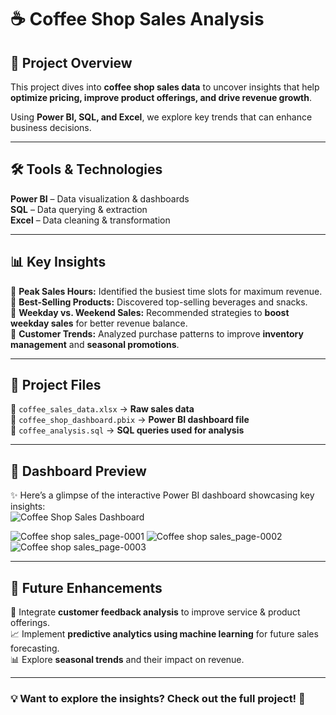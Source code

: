 # ☕ **Coffee Shop Sales Analysis**  

## 📌 **Project Overview**  
This project dives into **coffee shop sales data** to uncover insights that help **optimize pricing, improve product offerings, and drive revenue growth**.  

Using **Power BI, SQL, and Excel**, we explore key trends that can enhance business decisions.  

---

## 🛠️ **Tools & Technologies**  
 **Power BI** – Data visualization & dashboards  
 **SQL** – Data querying & extraction  
 **Excel** – Data cleaning & transformation  

---

## 📊 **Key Insights**  
🔹 **Peak Sales Hours:** Identified the busiest time slots for maximum revenue.  
🔹 **Best-Selling Products:** Discovered top-selling beverages and snacks.  
🔹 **Weekday vs. Weekend Sales:** Recommended strategies to **boost weekday sales** for better revenue balance.  
🔹 **Customer Trends:** Analyzed purchase patterns to improve **inventory management** and **seasonal promotions**.  

---

## 📂 **Project Files**  
📁 `coffee_sales_data.xlsx` → **Raw sales data**  
📁 `coffee_shop_dashboard.pbix` → **Power BI dashboard file**  
📁 `coffee_analysis.sql` → **SQL queries used for analysis**  

---

## 📸 **Dashboard Preview**  
✨ Here’s a glimpse of the interactive Power BI dashboard showcasing key insights:  
![Coffee Shop Sales Dashboard](path-to-your-image.png)  

![Coffee shop sales_page-0001](https://github.com/user-attachments/assets/c1118982-1e6a-4314-a25b-3441439d0ab3) 
![Coffee shop sales_page-0002](https://github.com/user-attachments/assets/7db886ff-a154-44fa-8107-91f72ce0a63e) 
![Coffee shop sales_page-0003](https://github.com/user-attachments/assets/f02501fa-6029-4195-89e9-eaf1989fc212)

---

## 🚀 **Future Enhancements**  
🔮 Integrate **customer feedback analysis** to improve service & product offerings.  
📈 Implement **predictive analytics using machine learning** for future sales forecasting.  
📊 Explore **seasonal trends** and their impact on revenue.  

---

### **💡 Want to explore the insights? Check out the full project!** 🚀  
